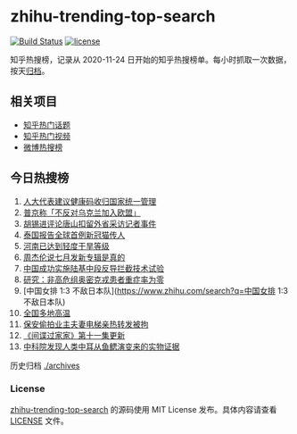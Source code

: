 # zhihu-trending-top-search

[![Build Status](https://github.com/justjavac/zhihu-trending-top-search/workflows/ci/badge.svg?branch=main)](https://github.com/justjavac/zhihu-trending-top-search/actions)
[![license](https://img.shields.io/github/license/justjavac/zhihu-trending-top-search)](https://github.com/justjavac/zhihu-trending-top-search/blob/main/LICENSE)

知乎热搜榜，记录从 2020-11-24 日开始的知乎热搜榜单。每小时抓取一次数据，按天[归档](./archives)。

## 相关项目

- [知乎热门话题](https://github.com/justjavac/zhihu-trending-hot-questions)
- [知乎热门视频](https://github.com/justjavac/zhihu-trending-hot-video)
- [微博热搜榜](https://github.com/justjavac/weibo-trending-hot-search)

## 今日热搜榜

<!-- BEGIN -->
<!-- 最后更新时间 Mon Jun 20 2022 01:09:37 GMT+0800 (China Standard Time) -->

1. [人大代表建议健康码收归国家统一管理](https://www.zhihu.com/search?q=人大代表建议健康码收归国家统一管理)
1. [普京称「不反对乌克兰加入欧盟」](https://www.zhihu.com/search?q=普京称「不反对乌克兰加入欧盟」)
1. [胡锡进评论唐山扣留外省采访记者事件](https://www.zhihu.com/search?q=胡锡进评论唐山扣留外省采访记者事件)
1. [泰国报告全球首例新冠猫传人](https://www.zhihu.com/search?q=泰国报告全球首例新冠猫传人)
1. [河南已达到轻度干旱等级](https://www.zhihu.com/search?q=河南已达到轻度干旱等级)
1. [周杰伦说七月发新专辑是真的](https://www.zhihu.com/search?q=周杰伦说七月发新专辑是真的)
1. [中国成功实施陆基中段反导拦截技术试验](https://www.zhihu.com/search?q=中国成功实施陆基中段反导拦截技术试验)
1. [研究：非高危组奥密克戎患者重症率为零](https://www.zhihu.com/search?q=研究：非高危组奥密克戎患者重症率为零)
1. [中国女排 1:3 不敌日本队](https://www.zhihu.com/search?q=中国女排 1:3 不敌日本队)
1. [全国多地高温](https://www.zhihu.com/search?q=全国多地高温)
1. [保安偷拍业主夫妻电梯亲热转发被拘](https://www.zhihu.com/search?q=保安偷拍业主夫妻电梯亲热转发被拘)
1. [《间谍过家家》第十一集更新](https://www.zhihu.com/search?q=《间谍过家家》第十一集更新)
1. [中科院发现人类中耳从鱼鳃演变来的实物证据](https://www.zhihu.com/search?q=中科院发现人类中耳从鱼鳃演变来的实物证据)

<!-- END -->

历史归档 [./archives](./archives)

### License

[zhihu-trending-top-search](https://github.com/justjavac/zhihu-trending-top-search)
的源码使用 MIT License 发布。具体内容请查看 [LICENSE](./LICENSE) 文件。
